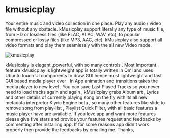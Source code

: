 # kmusicplay
Your entire music and video collection in one place. Play any audio / video  file without any obstacle.  kMusicplay support literally any type of music file, from HD or lossless files (like FLAC, ALAC, WAV, etc), to popular compressed or lossy files (like MP3, AAC, etc). kMusicplay also support all video formats and play them seamlessly with the all new Video mode. 

![kmusicplay](http://keshavbhatt.github.io/kmusicplay/images/1.png)

kMusicplay  is elegant ,powerful, with so many controls . Most Important feature kMusicplay is  lightweight app is totally written in Qml and uses Ubuntu touch UI components to draw GUI hence most lightweight and fast GUI based media player ever . In App animation and transitions takes the media player to new level . You can save Last Played Tracks so you never need to load tracks again and again , kMusicplay  grabs Album art , Lyrics and other details  of currently playing song on the fly with its all  new metadata interpretor  Klyric Engine beta  , so many other features like slide to remove song from play-list ,  Playlist Quick Filter, with all basic features a music player have are available. If you love app and want more features please give five stars and provide your features request and feedbacks by  commenting after installing app. If for some reasons app didn't work properly then provide the feedbacks by emailing me. Thanks,
